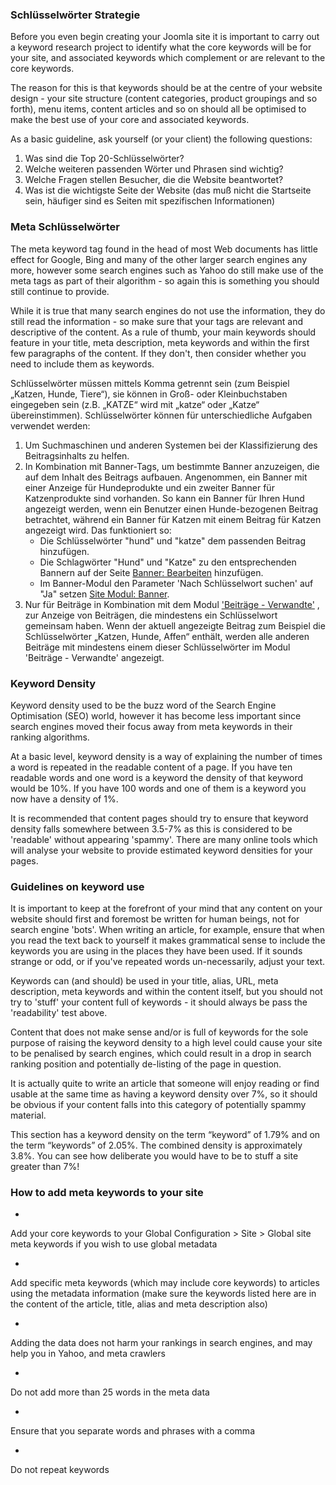 <!-- Filename: Using_Keywords / Display title: Schlüsselwörter verwenden -->

### Schlüsselwörter Strategie

Before you even begin creating your Joomla site it is important to carry
out a keyword research project to identify what the core keywords will
be for your site, and associated keywords which complement or are
relevant to the core keywords.

The reason for this is that keywords should be at the centre of your
website design - your site structure (content categories, product
groupings and so forth), menu items, content articles and so on should
all be optimised to make the best use of your core and associated
keywords.

As a basic guideline, ask yourself (or your client) the following
questions:

1.  Was sind die Top 20-Schlüsselwörter?
2.  Welche weiteren passenden Wörter und Phrasen sind wichtig?
3.  Welche Fragen stellen Besucher, die die Website beantwortet?
4.  Was ist die wichtigste Seite der Website (das muß nicht die
    Startseite sein, häufiger sind es Seiten mit spezifischen
    Informationen)

### Meta Schlüsselwörter

The meta keyword tag found in the head of most Web documents has little
effect for Google, Bing and many of the other larger search engines any
more, however some search engines such as Yahoo do still make use of the
meta tags as part of their algorithm - so again this is something you
should still continue to provide.

While it is true that many search engines do not use the information,
they do still read the information - so make sure that your tags are
relevant and descriptive of the content. As a rule of thumb, your main
keywords should feature in your title, meta description, meta keywords
and within the first few paragraphs of the content. If they don't, then
consider whether you need to include them as keywords.

Schlüsselwörter müssen mittels Komma getrennt sein (zum Beispiel
„Katzen, Hunde, Tiere“), sie können in Groß- oder Kleinbuchstaben
eingegeben sein (z.B. „KATZE“ wird mit „katze“ oder „Katze“
übereinstimmen). Schlüsselwörter können für unterschiedliche Aufgaben
verwendet werden:

1.  Um Suchmaschinen und anderen Systemen bei der Klassifizierung des
    Beitragsinhalts zu helfen.
2.  In Kombination mit Banner-Tags, um bestimmte Banner anzuzeigen, die
    auf dem Inhalt des Beitrags aufbauen. Angenommen, ein Banner mit
    einer Anzeige für Hundeprodukte und ein zweiter Banner für
    Katzenprodukte sind vorhanden. So kann ein Banner für Ihren Hund
    angezeigt werden, wenn ein Benutzer einen Hunde-bezogenen Beitrag
    betrachtet, während ein Banner für Katzen mit einem Beitrag für
    Katzen angezeigt wird. Das funktioniert so:
    - Die Schlüsselwörter "hund" und "katze" dem passenden Beitrag
      hinzufügen.
    - Die Schlagwörter "Hund" und "Katze" zu den entsprechenden Bannern
      auf der Seite [Banner:
      Bearbeiten](https://docs.joomla.org/Help4.x:Banners:_Edit/de "Special:MyLanguage/Help4.x:Banners: Edit/de")
      hinzufügen.
    - Im Banner-Modul den Parameter 'Nach Schlüsselwort suchen' auf "Ja"
      setzen [Site Modul:
      Banner](https://docs.joomla.org/Help4.x:Site_Modules:_Banners/de "Special:MyLanguage/Help4.x:Site Modules: Banners/de").
3.  Nur für Beiträge in Kombination mit dem Modul ['Beiträge -
    Verwandte'](https://docs.joomla.org/Help4.x:Site_Modules:_Articles_-_Related/de "Special:MyLanguage/Help4.x:Site Modules: Articles - Related/de")
    , zur Anzeige von Beiträgen, die mindestens ein Schlüsselwort
    gemeinsam haben. Wenn der aktuell angezeigte Beitrag zum Beispiel
    die Schlüsselwörter „Katzen, Hunde, Affen“ enthält, werden alle
    anderen Beiträge mit mindestens einem dieser Schlüsselwörter im
    Modul 'Beiträge - Verwandte' angezeigt.

### Keyword Density

Keyword density used to be the buzz word of the Search Engine
Optimisation (SEO) world, however it has become less important since
search engines moved their focus away from meta keywords in their
ranking algorithms.

At a basic level, keyword density is a way of explaining the number of
times a word is repeated in the readable content of a page. If you have
ten readable words and one word is a keyword the density of that keyword
would be 10%. If you have 100 words and one of them is a keyword you now
have a density of 1%.

It is recommended that content pages should try to ensure that keyword
density falls somewhere between 3.5-7% as this is considered to be
'readable' without appearing 'spammy'. There are many online tools which
will analyse your website to provide estimated keyword densities for
your pages.

### Guidelines on keyword use

It is important to keep at the forefront of your mind that any content
on your website should first and foremost be written for human beings,
not for search engine 'bots'. When writing an article, for example,
ensure that when you read the text back to yourself it makes grammatical
sense to include the keywords you are using in the places they have been
used. If it sounds strange or odd, or if you've repeated words
un-necessarily, adjust your text.

Keywords can (and should) be used in your title, alias, URL, meta
description, meta keywords and within the content itself, but you should
not try to 'stuff' your content full of keywords - it should always be
pass the 'readability' test above.

Content that does not make sense and/or is full of keywords for the sole
purpose of raising the keyword density to a high level could cause your
site to be penalised by search engines, which could result in a drop in
search ranking position and potentially de-listing of the page in
question.

It is actually quite to write an article that someone will enjoy reading
or find usable at the same time as having a keyword density over 7%, so
it should be obvious if your content falls into this category of
potentially spammy material.

This section has a keyword density on the term “keyword” of 1.79% and on
the term “keywords” of 2.05%. The combined density is approximately
3.8%. You can see how deliberate you would have to be to stuff a site
greater than 7%!

### How to add meta keywords to your site

- 

Add your core keywords to your Global Configuration \> Site \> Global
site meta keywords if you wish to use global metadata

- 

Add specific meta keywords (which may include core keywords) to articles
using the metadata information (make sure the keywords listed here are
in the content of the article, title, alias and meta description also)

- 

Adding the data does not harm your rankings in search engines, and may
help you in Yahoo, and meta crawlers

- 

Do not add more than 25 words in the meta data

- 

Ensure that you separate words and phrases with a comma

- 

Do not repeat keywords
